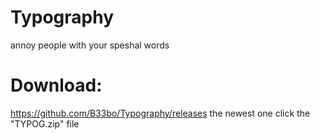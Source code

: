 # Typography
annoy people with your speshal words

# Download:
https://github.com/B33bo/Typography/releases
the newest one
click the "TYPOG.zip" file
